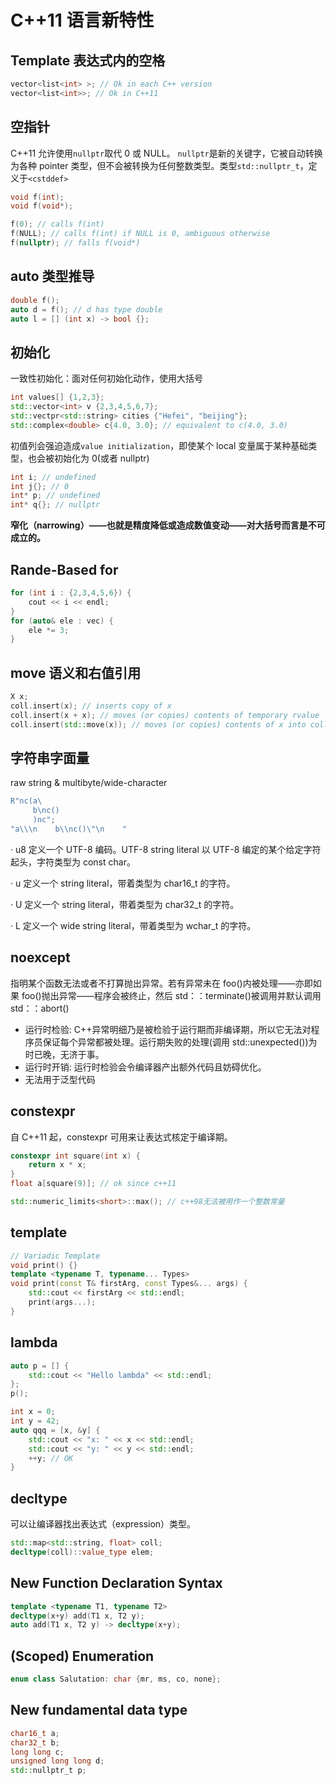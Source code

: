 # C++11 语言新特性

## Template 表达式内的空格

```c++
vector<list<int> >; // Ok in each C++ version
vector<list<int>>; // Ok in C++11
```

## 空指针

C++11 允许使用`nullptr`取代 0 或 NULL。 `nullptr`是新的关键字，它被自动转换为各种 pointer 类型，但不会被转换为任何整数类型。类型`std::nullptr_t`，定义于`<cstddef>`

```c++
void f(int);
void f(void*);

f(0); // calls f(int)
f(NULL); // calls f(int) if NULL is 0, ambiguous otherwise
f(nullptr); // falls f(void*)
```

## auto 类型推导

```c++
double f();
auto d = f(); // d has type double
auto l = [] (int x) -> bool {};
```

## 初始化

一致性初始化：面对任何初始化动作，使用大括号

```c++
int values[] {1,2,3};
std::vector<int> v {2,3,4,5,6,7};
std::vectpr<std::string> cities {"Hefei", "beijing"};
std::complex<double> c{4.0, 3.0}; // equivalent to c(4.0, 3.0)
```

初值列会强迫造成`value initialization`，即使某个 local 变量属于某种基础类型，也会被初始化为 0(或者 nullptr)

```c++
int i; // undefined
int j{}; // 0
int* p; // undefined
int* q{}; // nullptr
```

**窄化（narrowing）——也就是精度降低或造成数值变动——对大括号而言是不可成立的。**

## Rande-Based for

```c++
for (int i : {2,3,4,5,6}) {
    cout << i << endl;
}
for (auto& ele : vec) {
    ele *= 3;
}
```

## move 语义和右值引用

```c++
X x;
coll.insert(x); // inserts copy of x
coll.insert(x + x); // moves (or copies) contents of temporary rvalue
coll.insert(std::move(x)); // moves (or copies) contents of x into coll
```

## 字符串字面量

raw string & multibyte/wide-character

```c++
R"nc(a\
     b\nc()
     )nc";
"a\\\n    b\\nc()\"\n    "
```

· u8 定义一个 UTF-8 编码。UTF-8 string literal 以 UTF-8 编定的某个给定字符起头，字符类型为 const char。

· u 定义一个 string literal，带着类型为 char16_t 的字符。

· U 定义一个 string literal，带着类型为 char32_t 的字符。

· L 定义一个 wide string literal，带着类型为 wchar_t 的字符。

## noexcept

指明某个函数无法或者不打算抛出异常。若有异常未在 foo()内被处理——亦即如果 foo()抛出异常——程序会被终止，然后 std：：terminate()被调用并默认调用 std：：abort()

- 运行时检验: C++异常明细乃是被检验于运行期而非编译期，所以它无法对程序员保证每个异常都被处理。运行期失败的处理(调用 std::unexpected())为时已晚，无济于事。
- 运行时开销: 运行时检验会令编译器产出额外代码且妨碍优化。
- 无法用于泛型代码

## constexpr

自 C++11 起，constexpr 可用来让表达式核定于编译期。

```c++
constexpr int square(int x) {
    return x * x;
}
float a[square(9)]; // ok since c++11

std::numeric_limits<short>::max(); // c++98无法被用作一个整数常量
```

## template

```c++
// Variadic Template
void print() {}
template <typename T, typename... Types>
void print(const T& firstArg, const Types&... args) {
    std::cout << firstArg << std::endl;
    print(args...);
}
```

## lambda

```c++
auto p = [] {
    std::cout << "Hello lambda" << std::endl;
};
p();

int x = 0;
int y = 42;
auto qqq = [x, &y] {
    std::cout << "x: " << x << std::endl;
    std::cout << "y: " << y << std::endl;
    ++y; // OK
}
```

## decltype

可以让编译器找出表达式（expression）类型。

```c++
std::map<std::string, float> coll;
decltype(coll)::value_type elem;
```

## New Function Declaration Syntax

```c++
template <typename T1, typename T2>
decltype(x+y) add(T1 x, T2 y);
auto add(T1 x, T2 y) -> decltype(x+y);
```

## (Scoped) Enumeration

```c++
enum class Salutation: char {mr, ms, co, none};
```

## New fundamental data type

```c++
char16_t a;
char32_t b;
long long c;
unsigned long long d;
std::nullptr_t p;
```
